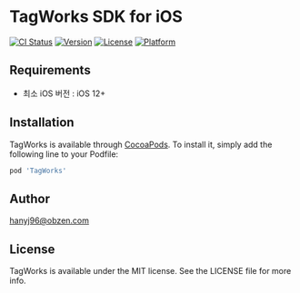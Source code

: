 # TagWorks SDK for iOS

[![CI Status](https://img.shields.io/travis/68175154/TagWorks.svg?style=flat)](https://travis-ci.org/68175154/TagWorks)
[![Version](https://img.shields.io/cocoapods/v/TagWorks.svg?style=flat)](https://cocoapods.org/pods/TagWorks)
[![License](https://img.shields.io/cocoapods/l/TagWorks.svg?style=flat)](https://cocoapods.org/pods/TagWorks)
[![Platform](https://img.shields.io/cocoapods/p/TagWorks.svg?style=flat)](https://cocoapods.org/pods/TagWorks)

## Requirements

* 최소 iOS 버전 : iOS 12+

## Installation

TagWorks is available through [CocoaPods](https://cocoapods.org). To install
it, simply add the following line to your Podfile:

```ruby
pod 'TagWorks'
```

## Author

hanyj96@obzen.com

## License

TagWorks is available under the MIT license. See the LICENSE file for more info.
